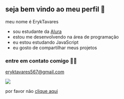 ## seja bem vindo ao meu perfil 🔽

meu nome é ErykTavares

 - sou estudante da [Alura](http://www.alura.com.br)
 - estou me desenvolvendo na área de programação
 - eu estou estudando JavaScript
 - eu gosto de compartilhar meus projetos

### entre em contato comigo 🧑‍🦱

eryktavares567@gmail.com 

![](https://media1.tenor.com/m/L4oB4N6GeakAAAAC/bongocatsolana-bongosolana.gif)




por favor não [clique aqui](https://www.youtube.com/watch?v=dQw4w9WgXcQ&list=RDdQw4w9WgXcQ&start_radio=1)
